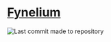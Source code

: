 # [Fynelium](https://www.notion.so/Fynelium-27642d161cf9808fbcede4e053ec533c?source=copy_link)

![Last commit made to repository](https://img.shields.io/github/last-commit/MrGrappleMan/Fynelium-LX?style=for-the-badge)

